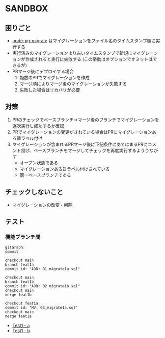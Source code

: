 # SANDBOX

## 困りごと

- [node-pg-migrate](https://github.com/salsita/node-pg-migrate) はマイグレーションをファイル名のタイムスタンプ順に実行する
- 実行済みのマイグレーションより古いタイムスタンプで新規にマイグレーションが作成されると実行に失敗する (この挙動はオプションでオミットはできるが)
- PRマージ後にデプロイする場合
    1. 複数のPRでマイグレーションを作成
    2. マージ順によりマージ後のマイグレーションが失敗する
    3. 失敗した場合はリカバリが必要

## 対策

1. PRのチェックでベースブランチ->マージ後のブランチでマイグレーションを逐次実行し成功するか確認
2. PRでマイグレーションの変更がされている場合はPRにマイグレーションある旨ラベル付け
3. マイグレーションが含まれるPRマージ後に下記条件にあてはまるPRにコメント投げ、ベースブランチをマージしてチェックを再度実行するよううながす
    - オープン状態である
    - マイグレーションある旨ラベル付けされている
    - 同一ベースブランチである

## チェックしないこと

- マイグレーションの改変・削除

## テスト

### 機能ブランチ間

```mermaid
gitGraph:
commit

checkout main
branch feat1a
commit id: "ADD: 01_migrate1a.sql"

checkout main
branch feat1b
commit id: "ADD: 02_migrate1b.sql"
checkout main
merge feat1b

checkout feat1a
commit id: "MV: 03_migrate1a.sql"
checkout main
merge feat1a
```

- [Test1 - a](https://github.com/ysuzuki-bysystems/test-for-migration-integration/pull/4)
- [Test1 - b](https://github.com/ysuzuki-bysystems/test-for-migration-integration/pull/5)
